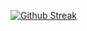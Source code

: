 [![Github Streak](https://streak-stats.demolab.com/?user=mansoorahmad-47&theme=dark&hide_border=true)](https://git.io/streak-stats) 
